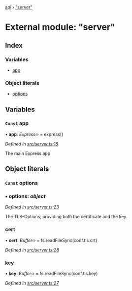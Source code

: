 [api](../README.md) › ["server"](_server_.md)

# External module: "server"

## Index

### Variables

* [app](_server_.md#const-app)

### Object literals

* [options](_server_.md#const-options)

## Variables

### `Const` app

• **app**: *Express‹›* = express()

*Defined in [src/server.ts:18](https://github.com/KainPlan/api/blob/b101ea0/src/server.ts#L18)*

The main Express app.

## Object literals

### `Const` options

### ▪ **options**: *object*

*Defined in [src/server.ts:23](https://github.com/KainPlan/api/blob/b101ea0/src/server.ts#L23)*

The TLS-Options; providing both the certificate and the key.

###  cert

• **cert**: *Buffer‹›* = fs.readFileSync(conf.tls.crt)

*Defined in [src/server.ts:28](https://github.com/KainPlan/api/blob/b101ea0/src/server.ts#L28)*

###  key

• **key**: *Buffer‹›* = fs.readFileSync(conf.tls.key)

*Defined in [src/server.ts:27](https://github.com/KainPlan/api/blob/b101ea0/src/server.ts#L27)*
